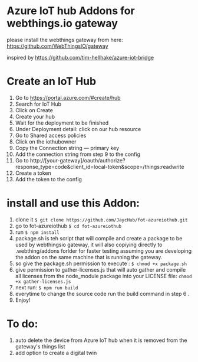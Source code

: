 # Azure IoT hub Addons for webthings.io gateway 
please install the webthings gateway from here: https://github.com/WebThingsIO/gateway

inspired by https://github.com/tim-hellhake/azure-iot-bridge 

# Create an IoT Hub
1. Go to https://portal.azure.com/#create/hub
2. Search for IoT Hub
3. Click on Create
4. Create your hub
5. Wait for the deployment to be finished
6. Under Deployment detail: click on our hub resource
7. Go to Shared access policies
8. Click on the iothubowner
9. Copy the Connection string — primary key
10. Add the connection string from step 9 to the config
11. Go to http://[your-gateway]/oauth/authorize?response_type=code&client_id=local-token&scope=/things:readwrite
12. Create a token
13. Add the token to the config

# install and use this Addon:
1. clone it `$ git clone https://github.com/JaycHub/fot-azureiothub.git`
2. go to fot-azureiothub `$ cd fot-azureiothub`
3. run `$ npm install`
4. package.sh is teh script that will compile and create a package to be used by webthingsio gateway, it will also copiying directly to .webthing/addons forlder for faster testing assuming you are developing the addon on the same machine that is running the gateway.
5. so give the package.sh permission to execute : `$ chmod +x package.sh`
6. give permission to gather-licenses.js that will auto gather and compile all licenses from the node_module package into your LICENSE file: `chmod +x gather-licenses.js`
7. next run: `$ npm run build`
8. everytime to change the source code run the build command in step 6 .
9. Enjoy!

# To do:
1. auto delete the device from Azure IoT hub when it is removed from the gateway's things list
2. add option to create a digital twin
